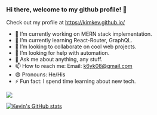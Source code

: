 ### Hi there, welcome to my github profile! 👋

<!--
**kimkev/kimkev** is a ✨ _special_ ✨ repository because its `README.md` (this file) appears on your GitHub profile.
-->

Check out my profile at https://kimkev.github.io/

- 🔭 I’m currently working on MERN stack implementation.
- 🌱 I’m currently learning React-Router, GraphQL.
- 👯 I’m looking to collaborate on cool web projects.
- 🤔 I’m looking for help with automation.
- 💬 Ask me about anything, any stuff.
- 📫 How to reach me: Email: k6yk08@gmail.com
- 😄 Pronouns: He/His
- ⚡ Fun fact: I spend time learning about new tech.

<img src="https://github-readme-stats.vercel.app/api?username=kimkev&&show_icons=true&title_color=ffffff&icon_color=bb2acf&text_color=daf7dc&bg_color=151515">


[![Kevin's GitHub stats](https://github-readme-stats.vercel.app/api?username=kimkev)](https://github.com/anuraghazra/github-readme-stats)
